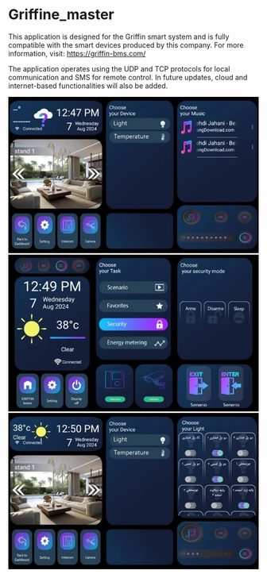 ﻿# Griffine_master
This application is designed for the Griffin smart system and is fully compatible with the smart devices produced by this company.
For more information, visit: https://griffin-bms.com/

The application operates using the UDP and TCP protocols for local communication and SMS for remote control.
In future updates, cloud and internet-based functionalities will also be added.

![Alt text](Griffin_Image_1.jpg)
![Alt text](Griffin_Image_2.jpg)
![Alt text](Griffin_Image_3.jpg)
